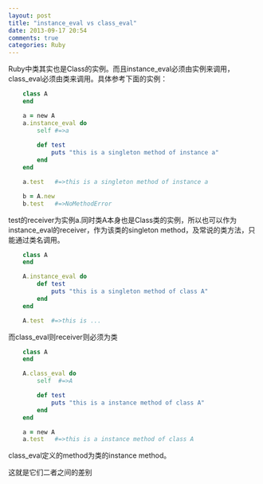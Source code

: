 ```yaml
---
layout: post
title: "instance_eval vs class_eval"
date: 2013-09-17 20:54
comments: true
categories: Ruby
---
```

Ruby中类其实也是Class的实例。而且instance_eval必须由实例来调用，class_eval必须由类来调用。具体参考下面的实例：

```ruby
	class A
	end

	a = new A
	a.instance_eval do
		self #=>a
		
		def test
			puts "this is a singleton method of instance a"
		end
	end

	a.test   #=>this is a singleton method of instance a

	b = A.new
	b.test   #=>NoMethodError
```

<!-- more -->

test的receiver为实例a.同时类A本身也是Class类的实例，所以也可以作为instance_eval的receiver，作为该类的singleton method，及常说的类方法，只能通过类名调用。

```ruby
	class A
	end

	A.instance_eval do
		def test
			puts "this is a singleton method of class A"
		end
	end

	A.test  #=>this is ...
```

而class_eval则receiver则必须为类

```ruby
	class A
	end

	A.class_eval do
		self  #=>A

		def test
			puts "this is a instance method of class A"
		end
	end

	a = new A
	a.test   #=>this is a instance method of class A
```

class_eval定义的method为类的instance method。

这就是它们二者之间的差别
